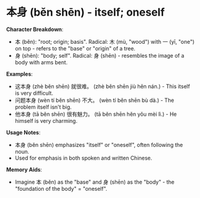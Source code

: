 # **本身 (běn shēn) - itself; oneself**

**Character Breakdown**:  
- 本 (běn): "root; origin; basis". Radical: 木 (mù, "wood") with 一 (yī, "one") on top - refers to the "base" or "origin" of a tree.  
- 身 (shēn): "body; self". Radical: 身 (shēn) - resembles the image of a body with arms bent.

**Examples**:  
- 这本身 (zhè běn shēn) 就很难。 (zhè běn shēn jiù hěn nán.) - This itself is very difficult.  
- 问题本身 (wèn tí běn shēn) 不大。 (wèn tí běn shēn bù dà.) - The problem itself isn't big.  
- 他本身 (tā běn shēn) 很有魅力。 (tā běn shēn hěn yǒu mèi lì.) - He himself is very charming.

**Usage Notes**:  
- 本身 (běn shēn) emphasizes "itself" or "oneself", often following the noun.  
- Used for emphasis in both spoken and written Chinese.

**Memory Aids**:  
- Imagine 本 (běn) as the "base" and 身 (shēn) as the "body" - the "foundation of the body" = "oneself".